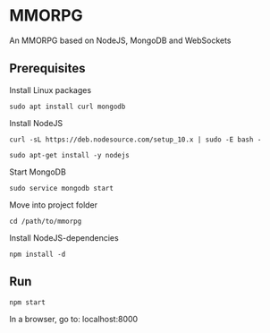 # MMORPG
An MMORPG based on NodeJS, MongoDB and WebSockets

## Prerequisites
Install Linux packages
```
sudo apt install curl mongodb
```

Install NodeJS
```
curl -sL https://deb.nodesource.com/setup_10.x | sudo -E bash -
```

```
sudo apt-get install -y nodejs
```

Start MongoDB
```
sudo service mongodb start
```

Move into project folder
```
cd /path/to/mmorpg
```

Install NodeJS-dependencies
```
npm install -d
```

## Run
```
npm start
```

In a browser, go to: localhost:8000
